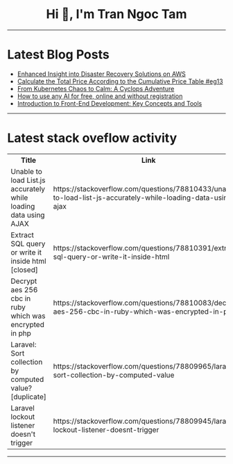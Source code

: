 <h1 align="center">Hi 👋, I'm Tran Ngoc Tam</h1>

---

# Latest Blog Posts 
<!-- BLOG-POST-LIST:START -->
- [Enhanced Insight into Disaster Recovery Solutions on AWS](https://dev.to/farrukhkhalid/enhanced-insight-into-disaster-recovery-solutions-on-aws-3o3j)
- [Calculate the Total Price According to the Cumulative Price Table #eg13](https://dev.to/esproc_spl/calculate-the-total-price-according-to-the-cumulative-price-table-2d2i)
- [From Kubernetes Chaos to Calm: A Cyclops Adventure](https://dev.to/chiragagg5k/from-kubernetes-chaos-to-calm-a-cyclops-adventure-1b5m)
- [How to use any AI for free, online and without registration](https://dev.to/makiai/how-to-use-any-ai-for-free-online-and-without-registration-2c48)
- [Introduction to Front-End Development: Key Concepts and Tools](https://dev.to/egbo2255/introduction-to-front-end-development-key-concepts-and-tools-2bff)
<!-- BLOG-POST-LIST:END -->

---

# Latest stack oveflow activity
<table>
  <tr><th>Title</th><th>Link</th></tr>
  <!-- STACKOVERFLOW:START --><tr><td>Unable to load List.js accurately while loading data using AJAX</td><td>https://stackoverflow.com/questions/78810433/unable-to-load-list-js-accurately-while-loading-data-using-ajax</td></tr><tr><td>Extract SQL query or write it inside html [closed]</td><td>https://stackoverflow.com/questions/78810391/extract-sql-query-or-write-it-inside-html</td></tr><tr><td>Decrypt aes 256 cbc in ruby which was encrypted in php</td><td>https://stackoverflow.com/questions/78810083/decrypt-aes-256-cbc-in-ruby-which-was-encrypted-in-php</td></tr><tr><td>Laravel: Sort collection by computed value? [duplicate]</td><td>https://stackoverflow.com/questions/78809965/laravel-sort-collection-by-computed-value</td></tr><tr><td>Laravel lockout listener doesn&#39;t trigger</td><td>https://stackoverflow.com/questions/78809945/laravel-lockout-listener-doesnt-trigger</td></tr><!-- STACKOVERFLOW:END -->
</table>

---


